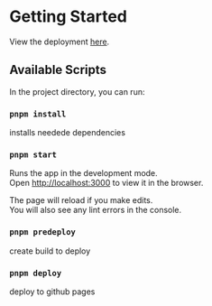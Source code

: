 # Getting Started
View the deployment [here](https://ashaid.github.io/art_4059/).

## Available Scripts

In the project directory, you can run:

### `pnpm install`

installs needede dependencies

### `pnpm start`

Runs the app in the development mode.\
Open [http://localhost:3000](http://localhost:3000) to view it in the browser.

The page will reload if you make edits.\
You will also see any lint errors in the console.

### `pnpm predeploy`

create build to deploy

### `pnpm deploy`

deploy to github pages
